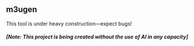 m3ugen
---

This tool is under heavy construction—expect bugs!

##### [Note: This project is being created without the use of AI in any capacity]
